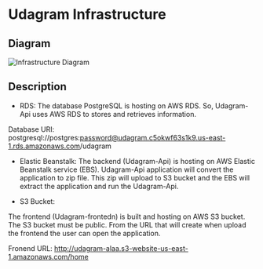
# Udagram Infrastructure 

## Diagram
![Infrastructure  Diagram](https://i.ibb.co/nj0PSm8/Infrastructure-Digram.png)


## Description

- RDS:
The database PostgreSQL is hosting on AWS RDS. So, Udagram-Api uses AWS RDS to stores and retrieves information.

Database URI: postgresql://postgres:password@udagram.c5okwf63s1k9.us-east-1.rds.amazonaws.com/udagram

- Elastic Beanstalk: 
The backend (Udagram-Api) is hosting on AWS Elastic Beanstalk service (EBS). Udagram-Api application will convert the application to zip file. This zip will upload to S3 bucket and the EBS will extract the application and run the Udagram-Api.


- S3 Bucket:

The frontend (Udagram-frontedn) is built and hosting on AWS S3 bucket. The S3 bucket must be public. From the URL that will create when upload the frontend the user can open the application.

Fronend URL: http://udagram-alaa.s3-website-us-east-1.amazonaws.com/home

